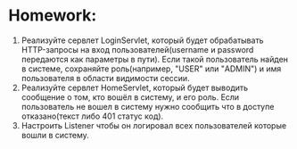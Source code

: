 # Homework:

1. Реализуйте сервлет LoginServlet, который будет обрабатывать HTTP-запросы на вход пользователей(username и password передаются как параметры в пути). Если такой пользователь найден в системе, сохраняйте роль(например, "USER" или "ADMIN") и имя пользователя в области видимости сессии.
2. Реализуйте сервлет HomeServlet, который будет выводить сообщение о том, кто вошёл в систему, и его роль. Если пользователь не вошел в систему нужно сообщить что в доступе отказано(текст либо 401 статус код).
3. Настроить Listener чтобы он логировал всех пользователей которые вошли в систему.